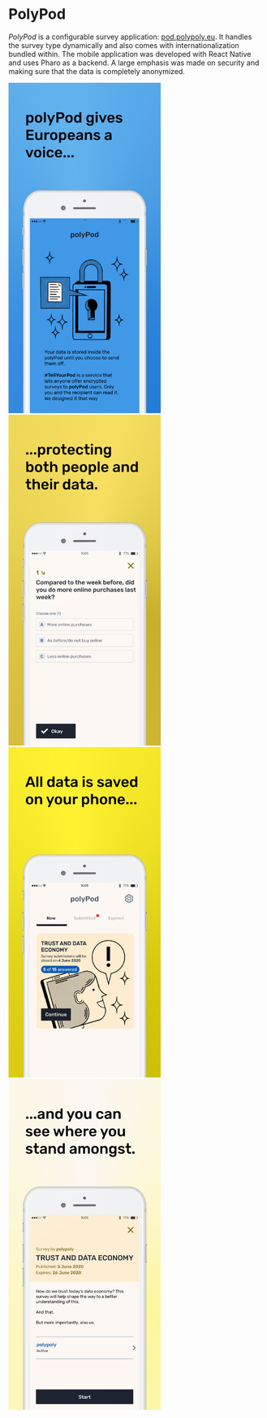 # PolyPod 

*PolyPod* is a configurable survey application: [pod.polypoly.eu](https://pod.polypoly.eu/index.html). It handles the survey type dynamically and also comes with internationalization bundled within.
The mobile application was developed with React Native and uses Pharo as a backend. A large emphasis was made on security and making sure that the data is completely anonymized.

<div>
<a href="url"><img src="./Screenshot 14.jpg" width="300"></a>
<a href="url"><img src="./Screenshot 13.jpg" width="300"></a>
<a href="url"><img src="./Screenshot 15.jpg" width="300"></a>
<a href="url"><img src="./Screenshot 16.jpg" width="300"></a>
</div>
